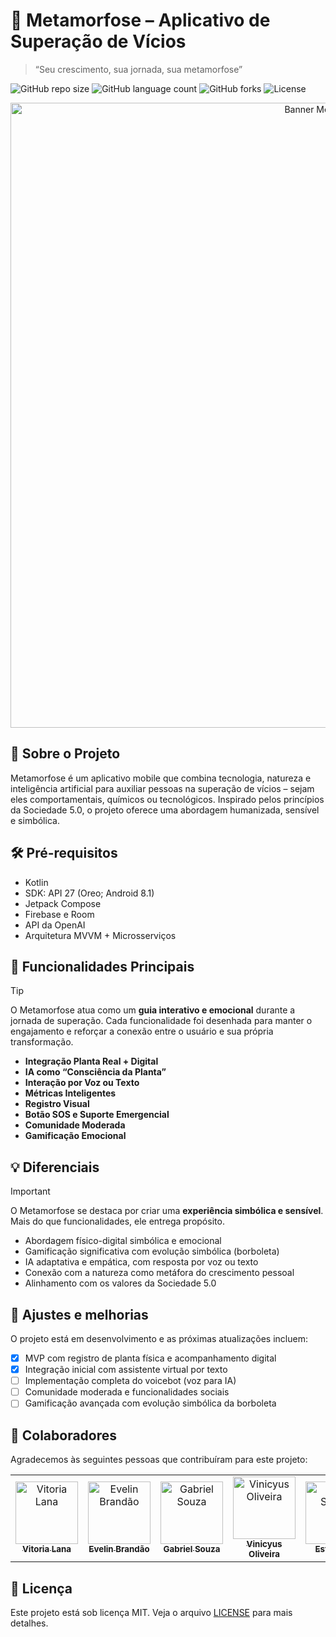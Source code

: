 # 🦋 Metamorfose – Aplicativo de Superação de Vícios

> “Seu crescimento, sua jornada, sua metamorfose”

![GitHub repo size](https://img.shields.io/github/repo-size/evamyuu/metamorfose-app?style=for-the-badge)
![GitHub language count](https://img.shields.io/github/languages/count/evamyuu/metamorfose-app?style=for-the-badge)
![GitHub forks](https://img.shields.io/github/forks/evamyuu/metamorfose-app?style=for-the-badge)
![License](https://img.shields.io/badge/license-MIT-blue?style=for-the-badge)

<p align="center">
  <img src="https://cdn.discordapp.com/attachments/1343713646295121931/1375646296253272225/banner.png?ex=683271f3&is=68312073&hm=2db95e179b008d4e2c82c884cd2b125ec53d1e3d67619eef1d1d21bd05112e21&" alt="Banner Metamorfose" width="1000"/>
</p>

## 📱 Sobre o Projeto

Metamorfose é um aplicativo mobile que combina tecnologia, natureza e inteligência artificial para auxiliar pessoas na superação de vícios – sejam eles comportamentais, químicos ou tecnológicos. Inspirado pelos princípios da Sociedade 5.0, o projeto oferece uma abordagem humanizada, sensível e simbólica.

## 🛠 Pré-requisitos

- Kotlin
- SDK: API 27 (Oreo; Android 8.1)
- Jetpack Compose 
- Firebase e Room
- API da OpenAI
- Arquitetura MVVM + Microsserviços

## 🌿 Funcionalidades Principais

> [!TIP]  
> O Metamorfose atua como um **guia interativo e emocional** durante a jornada de superação. Cada funcionalidade foi desenhada para manter o engajamento e reforçar a conexão entre o usuário e sua própria transformação.

- **Integração Planta Real + Digital**
- **IA como “Consciência da Planta”**
- **Interação por Voz ou Texto**
- **Métricas Inteligentes**
- **Registro Visual**
- **Botão SOS e Suporte Emergencial**
- **Comunidade Moderada**
- **Gamificação Emocional**

## 💡 Diferenciais

> [!IMPORTANT]  
> O Metamorfose se destaca por criar uma **experiência simbólica e sensível**. Mais do que funcionalidades, ele entrega propósito.

- Abordagem físico-digital simbólica e emocional  
- Gamificação significativa com evolução simbólica (borboleta)  
- IA adaptativa e empática, com resposta por voz ou texto  
- Conexão com a natureza como metáfora do crescimento pessoal  
- Alinhamento com os valores da Sociedade 5.0  

## 🚧 Ajustes e melhorias

O projeto está em desenvolvimento e as próximas atualizações incluem:

- [x] MVP com registro de planta física e acompanhamento digital
- [x] Integração inicial com assistente virtual por texto
- [ ] Implementação completa do voicebot (voz para IA)
- [ ] Comunidade moderada e funcionalidades sociais
- [ ] Gamificação avançada com evolução simbólica da borboleta

## 👥 Colaboradores

Agradecemos às seguintes pessoas que contribuíram para este projeto:

<table>
  <tr>
    <td align="center">
      <a href="https://github.com/vickyeqq">
        <img src="https://avatars.githubusercontent.com/u/74297309?v=4" width="100px;" alt="Vitoria Lana"/><br>
        <sub><b>Vitoria Lana</b></sub>
      </a>
    </td>
    <td align="center">
      <a href="https://github.com/evamyuu">
        <img src="https://avatars.githubusercontent.com/u/109860924?v=4" width="100px;" alt="Evelin Brandão"/><br>
        <sub><b>Evelin Brandão</b></sub>
      </a>
    </td>
    <td align="center">
      <a href="https://github.com/gabriel-steixeira">
        <img src="https://avatars.githubusercontent.com/u/87240166?v=4" width="100px;" alt="Gabriel Souza"/><br>
        <sub><b>Gabriel Souza</b></sub>
      </a>
    </td>
    <td align="center">
      <a href="https://github.com/vncys">
        <img src="https://avatars.githubusercontent.com/u/98789877?v=4" width="100px;" alt="Vinicyus Oliveira"/><br>
        <sub><b>Vinicyus Oliveira</b></sub>
      </a>
    </td>
    <td align="center">
      <a href="https://github.com/ester-silvaa">
        <img src="https://avatars.githubusercontent.com/u/101530020?v=4" width="100px;" alt="Ester Santos"/><br>
        <sub><b>Ester Silva</b></sub>
      </a>
    </td>
  </tr>
</table>

## 📝 Licença

Este projeto está sob licença MIT. Veja o arquivo [LICENSE](LICENSE) para mais detalhes.
